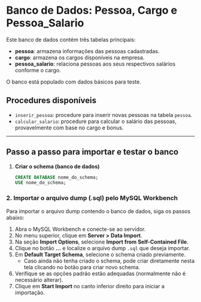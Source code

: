 # Banco de Dados: Pessoa, Cargo e Pessoa_Salario

Este banco de dados contém três tabelas principais:

- **pessoa**: armazena informações das pessoas cadastradas.
- **cargo**: armazena os cargos disponíveis na empresa.
- **pessoa_salario**: relaciona pessoas aos seus respectivos salários conforme o cargo.

O banco está populado com dados básicos para teste.

## Procedures disponíveis

- `inserir_pessoa`: procedure para inserir novas pessoas na tabela `pessoa`.
- `calcular_salario`: procedure para calcular o salário das pessoas, provavelmente com base no cargo e bonus.

---

## Passo a passo para importar e testar o banco

1. **Criar o schema (banco de dados)**
   ```sql
   CREATE DATABASE nome_do_schema;
   USE nome_do_schema;

### 2. Importar o arquivo dump (.sql) pelo MySQL Workbench

Para importar o arquivo dump contendo o banco de dados, siga os passos abaixo:

1. Abra o MySQL Workbench e conecte-se ao servidor.
2. No menu superior, clique em **Server > Data Import**.
3. Na seção **Import Options**, selecione **Import from Self-Contained File**.
4. Clique no botão **...** e localize o arquivo dump `.sql` que deseja importar.
5. Em **Default Target Schema**, selecione o schema criado previamente.
   - Caso ainda não tenha criado o schema, pode criar diretamente nesta tela clicando no botão para criar novo schema.
6. Verifique se as opções padrão estão adequadas (normalmente não é necessário alterar).
7. Clique em **Start Import** no canto inferior direito para iniciar a importação.

